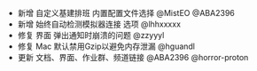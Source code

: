 - 新增 自定义基建排班 内置配置文件选择 @MistEO @ABA2396
- 新增 始终自动检测模拟器连接 选项 @lhhxxxxx
- 修复 界面 弹出通知时崩溃的问题 @zzyyyl
- 修复 Mac 默认禁用Gzip以避免内存泄漏 @hguandl
- 更新 文档、界面、作业群、频道链接 @ABA2396 @horror-proton
